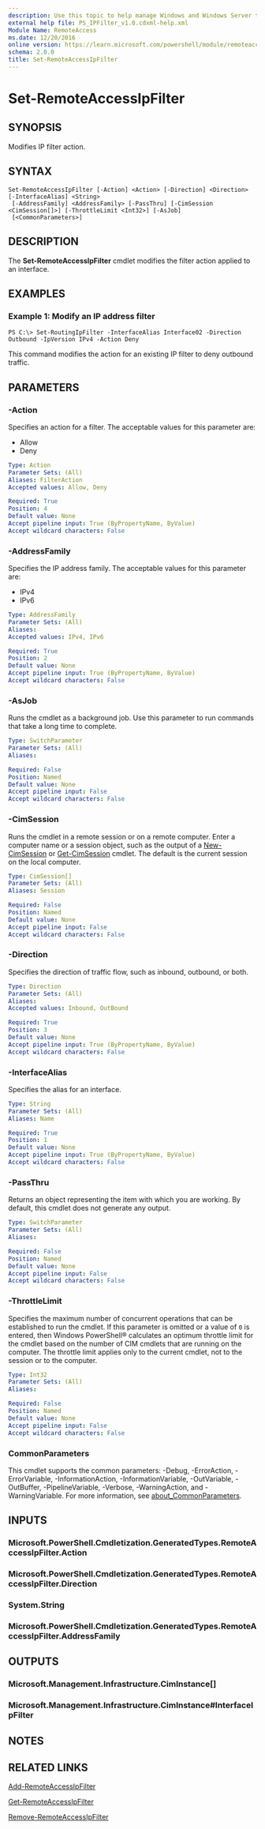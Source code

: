 ```yaml
---
description: Use this topic to help manage Windows and Windows Server technologies with Windows PowerShell.
external help file: PS_IPFilter_v1.0.cdxml-help.xml
Module Name: RemoteAccess
ms.date: 12/20/2016
online version: https://learn.microsoft.com/powershell/module/remoteaccess/set-remoteaccessipfilter?view=windowsserver2022-ps&wt.mc_id=ps-gethelp
schema: 2.0.0
title: Set-RemoteAccessIpFilter
---
```


# Set-RemoteAccessIpFilter

## SYNOPSIS
Modifies IP filter action.

## SYNTAX

```
Set-RemoteAccessIpFilter [-Action] <Action> [-Direction] <Direction> [-InterfaceAlias] <String>
 [-AddressFamily] <AddressFamily> [-PassThru] [-CimSession <CimSession[]>] [-ThrottleLimit <Int32>] [-AsJob]
 [<CommonParameters>]
```

## DESCRIPTION
The **Set-RemoteAccessIpFilter** cmdlet modifies the filter action applied to an interface.

## EXAMPLES

### Example 1: Modify an IP address filter
```
PS C:\> Set-RoutingIpFilter -InterfaceAlias Interface02 -Direction Outbound -IpVersion IPv4 -Action Deny
```

This command modifies the action for an existing IP filter to deny outbound traffic.

## PARAMETERS

### -Action
Specifies an action for a filter.
The acceptable values for this parameter are:

- Allow 
- Deny

```yaml
Type: Action
Parameter Sets: (All)
Aliases: FilterAction
Accepted values: Allow, Deny

Required: True
Position: 4
Default value: None
Accept pipeline input: True (ByPropertyName, ByValue)
Accept wildcard characters: False
```

### -AddressFamily
Specifies the IP address family.
The acceptable values for this parameter are:

- IPv4 
- IPv6

```yaml
Type: AddressFamily
Parameter Sets: (All)
Aliases: 
Accepted values: IPv4, IPv6

Required: True
Position: 2
Default value: None
Accept pipeline input: True (ByPropertyName, ByValue)
Accept wildcard characters: False
```

### -AsJob
Runs the cmdlet as a background job. Use this parameter to run commands that take a long time to complete.

```yaml
Type: SwitchParameter
Parameter Sets: (All)
Aliases: 

Required: False
Position: Named
Default value: None
Accept pipeline input: False
Accept wildcard characters: False
```

### -CimSession
Runs the cmdlet in a remote session or on a remote computer.
Enter a computer name or a session object, such as the output of a [New-CimSession](https://go.microsoft.com/fwlink/p/?LinkId=227967) or [Get-CimSession](https://go.microsoft.com/fwlink/p/?LinkId=227966) cmdlet.
The default is the current session on the local computer.

```yaml
Type: CimSession[]
Parameter Sets: (All)
Aliases: Session

Required: False
Position: Named
Default value: None
Accept pipeline input: False
Accept wildcard characters: False
```

### -Direction
Specifies the direction of traffic flow, such as inbound, outbound, or both.

```yaml
Type: Direction
Parameter Sets: (All)
Aliases: 
Accepted values: Inbound, OutBound

Required: True
Position: 3
Default value: None
Accept pipeline input: True (ByPropertyName, ByValue)
Accept wildcard characters: False
```

### -InterfaceAlias
Specifies the alias for an interface.

```yaml
Type: String
Parameter Sets: (All)
Aliases: Name

Required: True
Position: 1
Default value: None
Accept pipeline input: True (ByPropertyName, ByValue)
Accept wildcard characters: False
```

### -PassThru
Returns an object representing the item with which you are working.
By default, this cmdlet does not generate any output.

```yaml
Type: SwitchParameter
Parameter Sets: (All)
Aliases: 

Required: False
Position: Named
Default value: None
Accept pipeline input: False
Accept wildcard characters: False
```

### -ThrottleLimit
Specifies the maximum number of concurrent operations that can be established to run the cmdlet.
If this parameter is omitted or a value of `0` is entered, then Windows PowerShell® calculates an optimum throttle limit for the cmdlet based on the number of CIM cmdlets that are running on the computer.
The throttle limit applies only to the current cmdlet, not to the session or to the computer.

```yaml
Type: Int32
Parameter Sets: (All)
Aliases: 

Required: False
Position: Named
Default value: None
Accept pipeline input: False
Accept wildcard characters: False
```

### CommonParameters
This cmdlet supports the common parameters: -Debug, -ErrorAction, -ErrorVariable, -InformationAction, -InformationVariable, -OutVariable, -OutBuffer, -PipelineVariable, -Verbose, -WarningAction, and -WarningVariable. For more information, see [about_CommonParameters](https://go.microsoft.com/fwlink/?LinkID=113216).

## INPUTS

### Microsoft.PowerShell.Cmdletization.GeneratedTypes.RemoteAccessIpFilter.Action

### Microsoft.PowerShell.Cmdletization.GeneratedTypes.RemoteAccessIpFilter.Direction

### System.String

### Microsoft.PowerShell.Cmdletization.GeneratedTypes.RemoteAccessIpFilter.AddressFamily

## OUTPUTS

### Microsoft.Management.Infrastructure.CimInstance[]

### Microsoft.Management.Infrastructure.CimInstance#InterfaceIpFilter

## NOTES

## RELATED LINKS

[Add-RemoteAccessIpFilter](./Add-RemoteAccessIpFilter.md)

[Get-RemoteAccessIpFilter](./Get-RemoteAccessIpFilter.md)

[Remove-RemoteAccessIpFilter](./Remove-RemoteAccessIpFilter.md)

